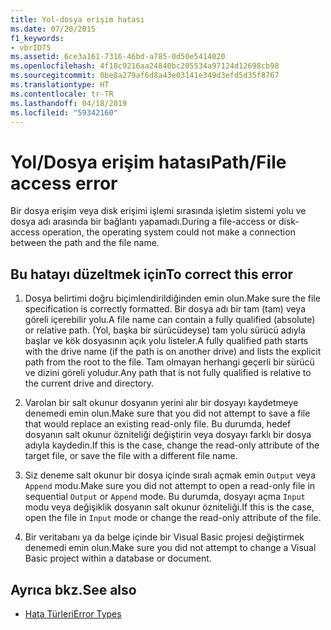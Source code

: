 ```yaml
---
title: Yol-dosya erişim hatası
ms.date: 07/20/2015
f1_keywords:
- vbrID75
ms.assetid: 6ce3a161-7316-46bd-a785-0d50e5414020
ms.openlocfilehash: 4f18c9216aa24840bc205534a97124d12698cb98
ms.sourcegitcommit: 0be8a279af6d8a43e03141e349d3efd5d35f8767
ms.translationtype: HT
ms.contentlocale: tr-TR
ms.lasthandoff: 04/18/2019
ms.locfileid: "59342160"
---
```

# <a name="pathfile-access-error"></a><span data-ttu-id="2131e-102">Yol/Dosya erişim hatası</span><span class="sxs-lookup"><span data-stu-id="2131e-102">Path/File access error</span></span>
<span data-ttu-id="2131e-103">Bir dosya erişim veya disk erişimi işlemi sırasında işletim sistemi yolu ve dosya adı arasında bir bağlantı yapamadı.</span><span class="sxs-lookup"><span data-stu-id="2131e-103">During a file-access or disk-access operation, the operating system could not make a connection between the path and the file name.</span></span>  
  
## <a name="to-correct-this-error"></a><span data-ttu-id="2131e-104">Bu hatayı düzeltmek için</span><span class="sxs-lookup"><span data-stu-id="2131e-104">To correct this error</span></span>  
  
1. <span data-ttu-id="2131e-105">Dosya belirtimi doğru biçimlendirildiğinden emin olun.</span><span class="sxs-lookup"><span data-stu-id="2131e-105">Make sure the file specification is correctly formatted.</span></span> <span data-ttu-id="2131e-106">Bir dosya adı bir tam (tam) veya göreli içerebilir yolu.</span><span class="sxs-lookup"><span data-stu-id="2131e-106">A file name can contain a fully qualified (absolute) or relative path.</span></span> <span data-ttu-id="2131e-107">(Yol, başka bir sürücüdeyse) tam yolu sürücü adıyla başlar ve kök dosyasının açık yolu listeler.</span><span class="sxs-lookup"><span data-stu-id="2131e-107">A fully qualified path starts with the drive name (if the path is on another drive) and lists the explicit path from the root to the file.</span></span> <span data-ttu-id="2131e-108">Tam olmayan herhangi geçerli bir sürücü ve dizini göreli yoludur.</span><span class="sxs-lookup"><span data-stu-id="2131e-108">Any path that is not fully qualified is relative to the current drive and directory.</span></span>  
  
2. <span data-ttu-id="2131e-109">Varolan bir salt okunur dosyanın yerini alır bir dosyayı kaydetmeye denemedi emin olun.</span><span class="sxs-lookup"><span data-stu-id="2131e-109">Make sure that you did not attempt to save a file that would replace an existing read-only file.</span></span> <span data-ttu-id="2131e-110">Bu durumda, hedef dosyanın salt okunur özniteliği değiştirin veya dosyayı farklı bir dosya adıyla kaydedin.</span><span class="sxs-lookup"><span data-stu-id="2131e-110">If this is the case, change the read-only attribute of the target file, or save the file with a different file name.</span></span>  
  
3. <span data-ttu-id="2131e-111">Siz deneme salt okunur bir dosya içinde sıralı açmak emin `Output` veya `Append` modu.</span><span class="sxs-lookup"><span data-stu-id="2131e-111">Make sure you did not attempt to open a read-only file in sequential `Output` or `Append` mode.</span></span> <span data-ttu-id="2131e-112">Bu durumda, dosyayı açma `Input` modu veya değişiklik dosyanın salt okunur özniteliği.</span><span class="sxs-lookup"><span data-stu-id="2131e-112">If this is the case, open the file in `Input` mode or change the read-only attribute of the file.</span></span>  
  
4. <span data-ttu-id="2131e-113">Bir veritabanı ya da belge içinde bir Visual Basic projesi değiştirmek denemedi emin olun.</span><span class="sxs-lookup"><span data-stu-id="2131e-113">Make sure you did not attempt to change a Visual Basic project within a database or document.</span></span>  
  
## <a name="see-also"></a><span data-ttu-id="2131e-114">Ayrıca bkz.</span><span class="sxs-lookup"><span data-stu-id="2131e-114">See also</span></span>

- [<span data-ttu-id="2131e-115">Hata Türleri</span><span class="sxs-lookup"><span data-stu-id="2131e-115">Error Types</span></span>](../../../visual-basic/programming-guide/language-features/error-types.md)
